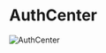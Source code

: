# AuthCenter
![AuthCenter](https://socialify.git.ci/pojianbing/AuthCenter/image?description=1&forks=1&issues=1&language=1&owner=1&pattern=Charlie%20Brown&pulls=1&stargazers=1&theme=Light)
